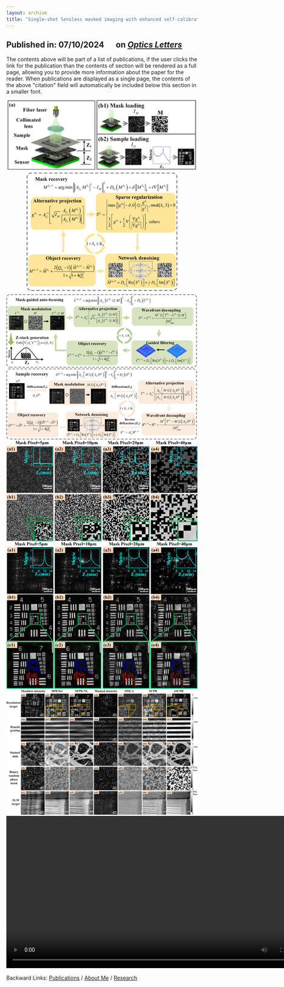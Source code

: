 ```yaml
---
layout: archive
title: "Single-shot lensless masked imaging with enhanced self-calibrated phase retrieval"
---
```


## Published in: 07/10/2024 &emsp; on [*Optics Letters*](https://opg.optica.org/ol/home.cfm)

The contents above will be part of a list of publications, if the user clicks the link for the publication than the contents of section will be rendered as a full page, allowing you to provide more information about the paper for the reader. When publications are displayed as a single page, the contents of the above "citation" field will automatically be included below this section in a smaller font.


<div align=center><img src="/publications/imgs/eSCPR_results/eSCPR_experimental.png" width=500></div>

<div align=center><img src="/publications/imgs/eSCPR_results/eSCPR_algor_1.png" width=400></div>

<div align=center><img src="/publications/imgs/eSCPR_results/eSCPR_algor_2.png" width=650></div>

<div align=center><img src="/publications/imgs/eSCPR_results/r1.png" width=600></div>

<div align=center><img src="/publications/imgs/eSCPR_results/r2.png" width=600></div>

<div align=center><img src="/publications/imgs/eSCPR_results/r3.png"></div>

<div align=center>
<video src="/publications/materials/eSCPR.mp4" autoplay="true" controls="controls" width="800">
</video>
</div>


Backward Links: [Publications](../_pages/publications.md) / [About Me](../_pages/about.md) / [Research](../_pages/research.md)


